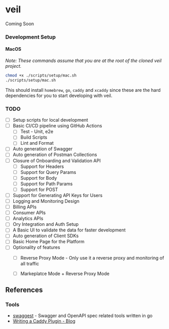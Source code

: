 # veil

Coming Soon

### Development Setup

#### MacOS

_Note: These commands assume that you are at the root of the cloned veil project._

```bash
chmod +x ./scripts/setup/mac.sh
./scripts/setup/mac.sh
```

This should install `homebrew`, `go`, `caddy` and `xcaddy` since these are the hard dependencies for you to start developing with veil.

### TODO

- [ ] Setup scripts for local development
- [ ] Basic CI/CD pipeline using GitHub Actions
  - [ ] Test - Unit, e2e
  - [ ] Build Scripts
  - [ ] Lint and Format
- [ ] Auto generation of Swagger
- [ ] Auto generation of Postman Collections
- [ ] Closure of Onboarding and Validation API
  - [ ] Support for Headers
  - [ ] Support for Query Params
  - [ ] Support for Body
  - [ ] Support for Path Params
  - [ ] Support for POST
- [ ] Support for Generating API Keys for Users
- [ ] Logging and Monitoring Design
- [ ] Billing APIs
- [ ] Consumer APIs
- [ ] Analytics APIs
- [ ] Ory Integration and Auth Setup
- [ ] A Basic UI to validate the data for faster development
- [ ] Auto generation of Client SDKs
- [ ] Basic Home Page for the Platform
- [ ] Optionality of features
  - [ ] Reverse Proxy Mode - Only use it a reverse proxy and monitoring of all traffic
  - [ ] Markeplatce Mode + Reverse Proxy Mode


## References 

### Tools

- [swaggest](https://github.com/orgs/swaggest/repositories) - Swagger and OpenAPI spec related tools written in go
- [Writing a Caddy Plugin - Blog](https://moebuta.org/posts/writing-a-caddy-plugin-part-ii/)